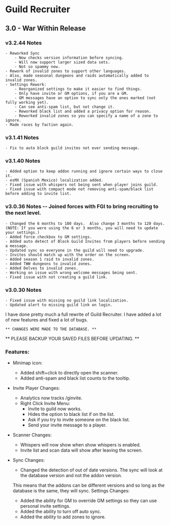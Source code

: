 # Guild Recruiter
## 3.0 - War Within Release

### v3.2.44 Notes
    - Reworked Sync
        - Now checks version information before syncing.
        - Will now support larger sized data sets.
        - Not so spammy now.
    - Rework of invalid zones to support other languages.
    - Also, made seasonal dungeons and raids automatically added to invalid zones.
    - Settings Rework:
        - Reorganized settings to make it easier to find things.
        - Only have invite or GM options, if you are a GM.
        - GM messages have an option to sync only the ones marked (not fully working yet).
        - Can see anti-spam list, but not change it.
        - Reworked black list and added a privacy option for reason.
        - Reworked invalid zones so you can specify a name of a zone to ignore.
    - Made races by faction again.
### v3.1.41 Notes
    - Fix to auto block guild invites not ever sending message.
### v3.1.40 Notes
    - Added option to keep addon running and ignore certain ways to close it.
    - esMX (Spanish Mexico) localization added.
    - Fixed issue with whispers not being sent when player joins guild.
    - Fixed issue with compact mode not removing anti-spam/black list before adding to invite list.
### v3.0.36 Notes -- Joined forces with FGI to bring recruiting to the next level.
    - Changed the 6 months to 180 days.  Also change 3 months to 120 days.
    (NOTE: If you were using the 6 or 3 months, you will need to update your settings.)
    - Added force checkbox to GM settings.
    - Added auto detect of Block Guild Invites from players before sending a message.
    - Updated sync so everyone in the guild will need to upgrade.
    - Invites should match up with the order on the screen.
    - Added season 1 raid to invalid zones.
    - Added TWW dungeons to invalid zones.
    - Added Delves to invalid zones.
    - Working on issue with wrong welcome messages being sent.
    - Fixed issue with not creating a guild link.
### v3.0.30 Notes
    - Fixed issue with missing no guild link localization.
    - Updated alert to missing guild link on login.

I have done pretty much a full rewrite of Guild Recruiter.  I have added a lot of new features and fixed a lot of bugs.

    ** CHANGES WERE MADE TO THE DATABASE. **
** PLEASE BACKUP YOUR SAVED FILES BEFORE UPDATING. **

### Features:
- Minimap icon:
    - Added shift+click to directly open the scanner.
    - Added anti-spam and black list counts to the tooltip.
- Invite Player Changes:
    - Analytics now tracks /ginvite.
    - Right Click Invite Menu:
        - Invite to guild now works.
        - Hides the option to black list if on the list.
        - Ask if you try to invite someone on the black list.
        - Send your invite message to a player.
- Scanner Changes:
    - Whispers will now show when show whispers is enabled.
    - Invite list and scan data will show after leaving the screen.
- Sync Changes:
    - Changed the detection of out of date versions.
    The sync will look at the database version and not the
    addon version.
    
    This means that the addons can be different versions and
    so long as the database is the same, they will sync.
Settings Changes:
    - Added the ability for GM to override GM settings so they
      can use personal invite settings.
    - Added the ability to turn off auto sync.
    - Added the ability to add zones to ignore.